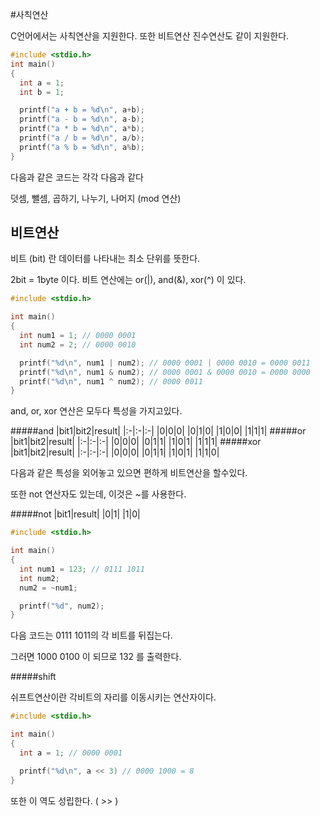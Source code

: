 #사칙연산

C언어에서는 사칙연산을 지원한다. 또한 비트연산 진수연산도 같이 지원한다.

```c
#include <stdio.h>
int main()
{
  int a = 1;
  int b = 1;

  printf("a + b = %d\n", a+b);
  printf("a - b = %d\n", a-b);
  printf("a * b = %d\n", a*b);
  printf("a / b = %d\n", a/b);
  printf("a % b = %d\n", a%b);
}
```

다음과 같은 코드는 각각 다음과 같다

덧셈, 뺄셈, 곱하기, 나누기, 나머지 (mod 연산)

비트연산
--------

비트 (bit) 란 데이터를 나타내는 최소 단위를 뜻한다.

2bit = 1byte 이다. 비트 연산에는 or(|), and(&), xor(^) 이 있다.

```c
#include <stdio.h>

int main()
{
  int num1 = 1; // 0000 0001
  int num2 = 2; // 0000 0010

  printf("%d\n", num1 | num2); // 0000 0001 | 0000 0010 = 0000 0011
  printf("%d\n", num1 & num2); // 0000 0001 & 0000 0010 = 0000 0000
  printf("%d\n", num1 ^ num2); // 0000 0011
}
```

and, or, xor 연산은 모두다 특성을 가지고있다.

#####and 
|bit1|bit2|result| 
|:-|:-|:-| 
|0|0|0| 
|0|1|0| 
|1|0|0| 
|1|1|1| 
#####or 
|bit1|bit2|result| 
|:-|:-|:-| 
|0|0|0| 
|0|1|1| 
|1|0|1| 
|1|1|1| 
#####xor 
|bit1|bit2|result|
|:-|:-|:-| 
|0|0|0| 
|0|1|1| 
|1|0|1| 
|1|1|0|

다음과 같은 특성을 외어놓고 있으면 편하게 비트연산을 할수있다.

또한 not 연산자도 있는데, 이것은 ~를 사용한다.

#####not 
|bit1|result| 
|0|1| 
|1|0|

```c
#include <stdio.h>

int main()
{
  int num1 = 123; // 0111 1011
  int num2;
  num2 = ~num1;

  printf("%d", num2);
}
```

다음 코드는 0111 1011의 각 비트를 뒤집는다.

그러면 1000 0100 이 되므로 132 를 출력한다.

#####shift

쉬프트연산이란 각비트의 자리를 이동시키는 연산자이다.

```C
#include <stdio.h>

int main()
{
  int a = 1; // 0000 0001

  printf("%d\n", a << 3) // 0000 1000 = 8
}
```

또한 이 역도 성립한다. ( >> )
